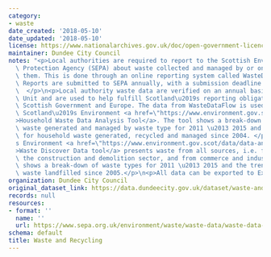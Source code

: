 ```yaml
---
category:
- waste
date_created: '2018-05-10'
date_updated: '2018-05-10'
license: https://www.nationalarchives.gov.uk/doc/open-government-licence/version/3/
maintainer: Dundee City Council
notes: "<p>Local authorities are required to report to the Scottish Environmental\
  \ Protection Agency (SEPA) about waste collected and managed by or on behalf of\
  \ them. This is done through an online reporting system called WasteDataFlow (WDF).\
  \ Reports are submitted to SEPA annually, with a submission deadline of 28 February.\
  \  </p>\n<p>Local authority waste data are verified on an annual basis by the Data\
  \ Unit and are used to help fulfill Scotland\u2019s reporting obligations to the\
  \ Scottish Government and Europe. The data from WasteDataFlow is used to populate\
  \ Scotland\u2019s Environment <a href=\"https://www.environment.gov.scot/data/data-analysis/household-waste/\"\
  >Household Waste Data Analysis Tool</a>. The tool shows a break-down of household\
  \ waste generated and managed by waste type for 2011 \u2013 2015 and the trends\
  \ for household waste generated, recycled and managed since 2004. </p>\n<p>The Scotland\u2019\
  s Environment <a href=\"https://www.environment.gov.scot/data/data-analysis/waste-from-all-sources/\"\
  >Waste Discover Data tool</a> presents waste from all sources, i.e. from households,\
  \ the construction and demolition sector, and from commerce and industry. The tool\
  \ shows a break-down of waste types for 2011 \u2013 2015 and the trend for Scottish\
  \ waste landfilled since 2005.</p>\n<p>All data can be exported to Excel if required.</p>"
organization: Dundee City Council
original_dataset_link: https://data.dundeecity.gov.uk/dataset/waste-and-recycling
records: null
resources:
- format: ''
  name: ''
  url: https://www.sepa.org.uk/environment/waste/waste-data/waste-data-reporting/waste-data-for-scotland/
schema: default
title: Waste and Recycling
---
```

